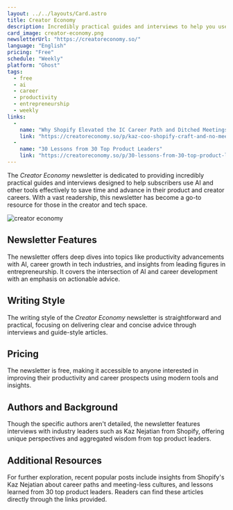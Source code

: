 ```yaml
---
layout: ../../layouts/Card.astro
title: Creator Economy
description: Incredibly practical guides and interviews to help you use AI and more to save time and advance your product and creator career.
card_image: creator-economy.png
newsletterUrl: "https://creatoreconomy.so/"
language: "English"
pricing: "Free"
schedule: "Weekly"
platform: "Ghost"
tags:
  - free
  - ai
  - career
  - productivity
  - entrepreneurship
  - weekly
links:
  -
    name: "Why Shopify Elevated the IC Career Path and Ditched Meetings | Kaz Nejatian"
    link: "https://creatoreconomy.so/p/kaz-coo-shopify-craft-and-no-meetings"
  -
    name: "30 Lessons from 30 Top Product Leaders"
    link: "https://creatoreconomy.so/p/30-lessons-from-30-top-product-leaders"
---
```


The *Creator Economy* newsletter is dedicated to providing incredibly practical guides and interviews designed to help subscribers use AI and other tools effectively to save time and advance in their product and creator careers. With a vast readership, this newsletter has become a go-to resource for those in the creator and tech space.

![creator economy](images/creator-economy.webp)

## Newsletter Features

The newsletter offers deep dives into topics like productivity advancements with AI, career growth in tech industries, and insights from leading figures in entrepreneurship. It covers the intersection of AI and career development with an emphasis on actionable advice.

## Writing Style

The writing style of the *Creator Economy* newsletter is straightforward and practical, focusing on delivering clear and concise advice through interviews and guide-style articles.

## Pricing

The newsletter is free, making it accessible to anyone interested in improving their productivity and career prospects using modern tools and insights.

## Authors and Background

Though the specific authors aren't detailed, the newsletter features interviews with industry leaders such as Kaz Nejatian from Shopify, offering unique perspectives and aggregated wisdom from top product leaders.

## Additional Resources

For further exploration, recent popular posts include insights from Shopify's Kaz Nejatian about career paths and meeting-less cultures, and lessons learned from 30 top product leaders. Readers can find these articles directly through the links provided.
